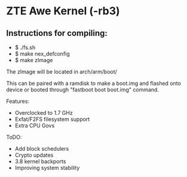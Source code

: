 ZTE Awe Kernel (-rb3)
=======================

Instructions for compiling:
----------------------------------------------
* $ ./fs.sh
* $ make nex_defconfig
* $ make zImage

The zImage will be located in arch/arm/boot/

This can be paired with a ramdisk to make a boot.img and flashed onto device or booted through "fastboot boot boot.img" command.

Features:

* Overclocked to 1.7 GHz
* Exfat/F2FS filesystem support
* Extra CPU Govs

ToDO:

* Add block schedulers
* Crypto updates
* 3.8 kernel backports
* Improving system stability
